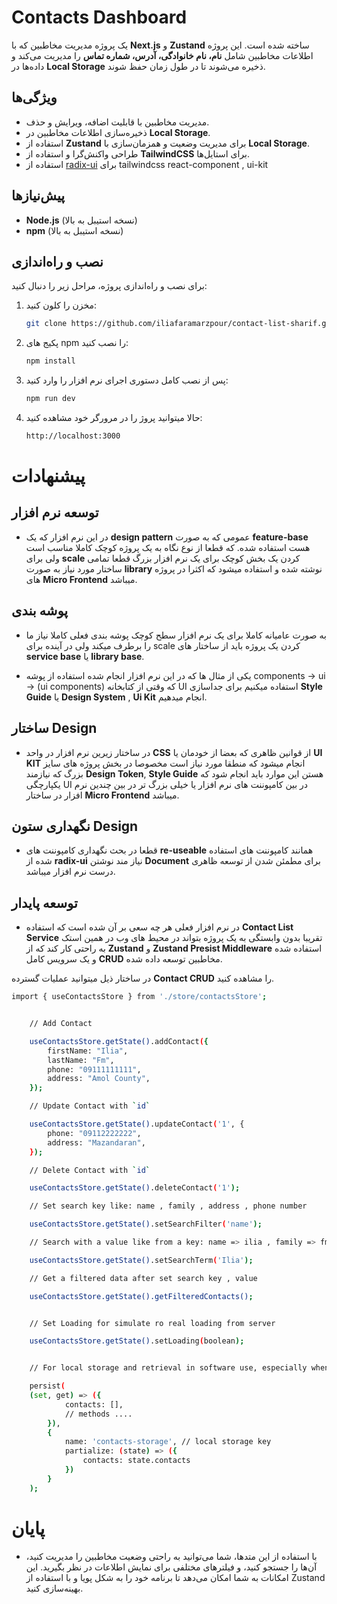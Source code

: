 # Contacts Dashboard

یک پروژه مدیریت مخاطبین که با **Next.js** و **Zustand** ساخته شده است. این پروژه اطلاعات مخاطبین شامل **نام، نام خانوادگی، آدرس، شماره تماس** را مدیریت می‌کند و داده‌ها در **Local Storage** ذخیره می‌شوند تا در طول زمان حفظ شوند.

## ویژگی‌ها
- مدیریت مخاطبین با قابلیت اضافه، ویرایش و حذف.
- ذخیره‌سازی اطلاعات مخاطبین در **Local Storage**.
- استفاده از **Zustand** برای مدیریت وضعیت و همزمان‌سازی با **Local Storage**.
- طراحی واکنش‌گرا و استفاده از **TailwindCSS** برای استایل‌ها.
- استفاده از [radix-ui](https://www.radix-ui.com/) برای tailwindcss react-component , ui-kit


## پیش‌نیازها
- **Node.js** (نسخه استیبل به بالا)
- **npm** (نسخه استیبل به بالا)

## نصب و راه‌اندازی

برای نصب و راه‌اندازی پروژه، مراحل زیر را دنبال کنید:

1. مخزن را کلون کنید:
   ```bash
   git clone https://github.com/iliafaramarzpour/contact-list-sharif.git


2. پکیج های npm را نصب کنید:
    ```bash
    npm install
3. پس از نصب کامل دستوری اجرای نرم افزار را وارد کنید:
    ```bash
    npm run dev
4. حالا میتوانید پروژ را در مرورگر خود مشاهده کنید:
    ```bash
    http://localhost:3000

# پیشنهادات

## توسعه نرم افزار
- در این نرم افزار که یک **design pattern** عمومی که به صورت **feature-base** هست استفاده شده. که قطعا از نوع نگاه به یک پروژه کوچک کاملا مناسب است ولی برای **scale** کردن یک بخش کوچک برای یک نرم افزار بزرگ قطعا تمامی ساختار مورد نیاز به صورت **library** نوشته شده و استفاده میشود که اکثرا در پروژه های **Micro Frontend** میباشد.


## پوشه بندی
- به صورت عامیانه کاملا برای یک نرم افزار سطح کوچک پوشه بندی فعلی کاملا نیاز ما را برطرف میکند ولی در آینده برای scale کردن یک پروژه باید از ساختار های **service base** یا **library base**.

- یکی از مثال ها که در این نرم افزار انجام شده استفاده از پوشه components -> ui -> (ui components) که وقتی از کتابخانه UI استفاده میکنیم برای جداسازی **Style Guide** یا **Design System** , **Ui Kit** انجام میدهیم.

## ساختار Design
- در ساختار زیرین نرم افزار در واحد **CSS** از قوانین ظاهری که بعضا از خودمان یا **UI KIT** انجام میشود که منطقا مورد نیاز است مخصوصا در بخش پروژه های سایز بزرگ که نیازمند **Design Token**, **Style Guide** هستن این موارد باید انجام شود که یکپارچگی UI در بین کامپوننت های نرم افزار یا خیلی بزرگ تر در بین چندین نرم افزار در ساختار **Micro Frontend** میباشد.

## نگهداری ستون Design
- قطعا در بحث نگهداری کامپوننت های **re-useable** همانند کامپوننت های استفاده شده از **radix-ui** نیاز مند نوشتن **Document** برای مطمئن شدن از توسعه ظاهری درست نرم افزار میباشد.



## توسعه پایدار

- در نرم افزار فعلی هر چه سعی بر آن شده است که استفاده **Contact List Service** تقریبا بدون وابستگی به یک پروژه بتواند در محیط های وب در همین استک به راحتی کار کند که از **Zustand** و **Zustand Presist Middleware** استفاده شده و یک سرویس کامل  **CRUD** مخاطبین توسعه داده شده.

در ساختار ذیل میتوانید عملیات گسترده **Contact CRUD** را مشاهده کنید.

```bash
import { useContactsStore } from './store/contactsStore';


    // Add Contact

    useContactsStore.getState().addContact({
        firstName: "Ilia",
        lastName: "Fm",
        phone: "09111111111",
        address: "Amol County",
    });

    // Update Contact with `id`

    useContactsStore.getState().updateContact('1', {
        phone: "09112222222",
        address: "Mazandaran",
    });

    // Delete Contact with `id`

    useContactsStore.getState().deleteContact('1');

    // Set search key like: name , family , address , phone number

    useContactsStore.getState().setSearchFilter('name');

    // Search with a value like from a key: name => ilia , family => fm

    useContactsStore.getState().setSearchTerm('Ilia');

    // Get a filtered data after set search key , value

    useContactsStore.getState().getFilteredContacts();


    // Set Loading for simulate ro real loading from server

    useContactsStore.getState().setLoading(boolean);


    // For local storage and retrieval in software use, especially when received from the server. For hydration until the current data is loaded and then updated when received from the server.

    persist(
    (set, get) => ({
            contacts: [],
            // methods ....
        }),
        {
            name: 'contacts-storage', // local storage key
            partialize: (state) => ({
                contacts: state.contacts
            })
        }
    );
```

# پایان
- با استفاده از این متدها، شما می‌توانید به راحتی وضعیت مخاطبین را مدیریت کنید، آن‌ها را جستجو کنید، و فیلترهای مختلفی برای نمایش اطلاعات در نظر بگیرید. این امکانات به شما امکان می‌دهد تا برنامه خود را به شکل پویا و با استفاده از Zustand بهینه‌سازی کنید.
